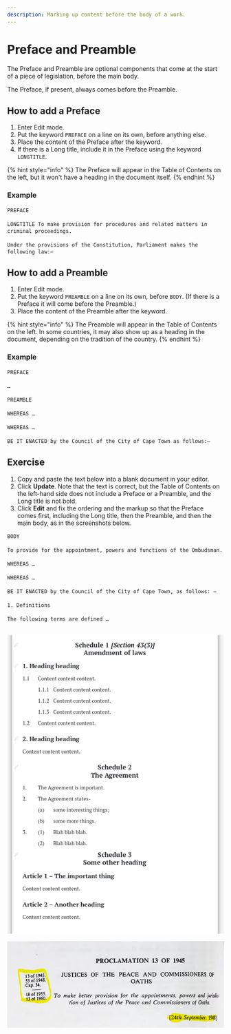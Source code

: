```yaml
---
description: Marking up content before the body of a work.
---
```


# Preface and Preamble

The Preface and Preamble are optional components that come at the start of a piece of legislation, before the main body.

The Preface, if present, always comes before the Preamble.

## How to add a Preface

1. Enter Edit mode.
2. Put the keyword `PREFACE` on a line on its own, before anything else.
3. Place the content of the Preface after the keyword.
4. If there is a Long title, include it in the Preface using the keyword `LONGTITLE`.

{% hint style="info" %}
The Preface will appear in the Table of Contents on the left, but it won't have a heading in the document itself. 
{% endhint %}

### Example

```text
PREFACE

LONGTITLE To make provision for procedures and related matters in criminal proceedings.

Under the provisions of the Constitution, Parliament makes the following law:—
```

## How to add a Preamble

1. Enter Edit mode.
2. Put the keyword `PREAMBLE` on a line on its own, before `BODY`. \(If there is a Preface it will come before the Preamble.\)
3. Place the content of the Preamble after the keyword.

{% hint style="info" %}
The Preamble will appear in the Table of Contents on the left. In some countries, it may also show up as a heading in the document, depending on the tradition of the country.
{% endhint %}

### Example

```text
PREFACE

…

PREAMBLE

WHEREAS …

WHEREAS …

BE IT ENACTED by the Council of the City of Cape Town as follows:—
```

## Exercise

1. Copy and paste the text below into a blank document in your editor.
2. Click **Update**. Note that the text is correct, but the Table of Contents on the left-hand side does not include a Preface or a Preamble, and the Long title is not bold.
3. Click **Edit** and fix the ordering and the markup so that the Preface comes first, including the Long title, then the Preamble, and then the main body, as in the screenshots below.

```text
BODY

To provide for the appointment, powers and functions of the Ombudsman.

WHEREAS …

WHEREAS …

BE IT ENACTED by the Council of the City of Cape Town, as follows: –

1. Definitions

The following terms are defined …


```

![View mode](../.gitbook/assets/image%20%2827%29.png)

![Edit mode](../.gitbook/assets/image%20%2850%29.png)

